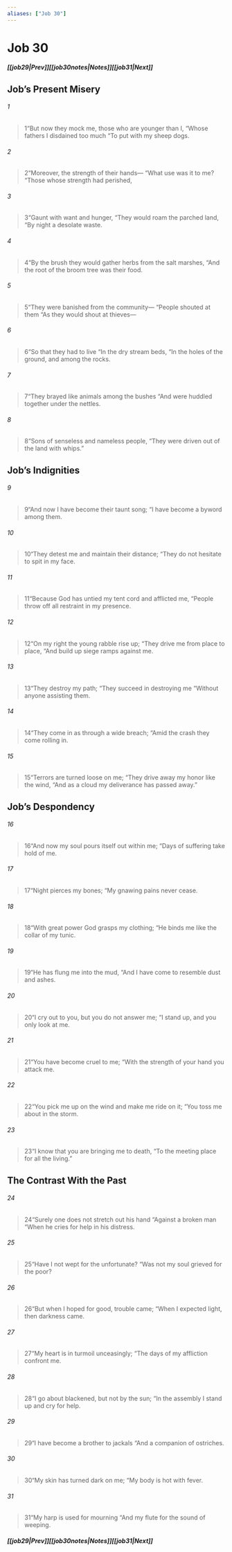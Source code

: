 ```yaml
---
aliases: ["Job 30"]
---
```

# Job 30
##### <span class=arrow-left></span>[[job29|Prev]]<span class=navigation-separator></span>[[job30notes|Notes]]<span class=navigation-separator></span>[[job31|Next]]<span class=arrow-right></span>
## Job’s Present Misery
###### 1
><span class=verse-first-poetry>1</span><span class=poetry-quote-double>“</span>But now they mock me, those who are younger than I,
><span class=poetry-quote-double>“</span>Whose fathers I disdained too much
><span class=poetry-quote-double>“</span>To put with my sheep dogs.
###### 2
><span class=verse-body-poetry>2</span><span class=poetry-quote-double>“</span>Moreover, the strength of their hands—
><span class=poetry-quote-double>“</span>What use was it to me?
><span class=poetry-quote-double>“</span>Those whose strength had perished,
###### 3
><span class=verse-body-poetry>3</span><span class=poetry-quote-double>“</span>Gaunt with want and hunger,
><span class=poetry-quote-double>“</span>They would roam the parched land,
><span class=poetry-quote-double>“</span>By night a desolate waste.
###### 4
><span class=verse-body-poetry>4</span><span class=poetry-quote-double>“</span>By the brush they would gather herbs from the salt marshes,
><span class=poetry-quote-double>“</span>And the root of the broom tree was their food.
###### 5
><span class=verse-body-poetry>5</span><span class=poetry-quote-double>“</span>They were banished from the community—
><span class=poetry-quote-double>“</span>People shouted at them
><span class=poetry-quote-double>“</span>As they would shout at thieves—
###### 6
><span class=verse-body-poetry>6</span><span class=poetry-quote-double>“</span>So that they had to live
><span class=poetry-quote-double>“</span>In the dry stream beds,
><span class=poetry-quote-double>“</span>In the holes of the ground, and among the rocks.
###### 7
><span class=verse-body-poetry>7</span><span class=poetry-quote-double>“</span>They brayed like animals among the bushes
><span class=poetry-quote-double>“</span>And were huddled together under the nettles.
###### 8
><span class=verse-body-poetry>8</span><span class=poetry-quote-double>“</span>Sons of senseless and nameless people,
><span class=poetry-quote-double>“</span>They were driven out of the land with whips.”
## Job’s Indignities
###### 9
><span class=verse-first-poetry>9</span><span class=poetry-quote-double>“</span>And now I have become their taunt song;
><span class=poetry-quote-double>“</span>I have become a byword among them.
###### 10
><span class=verse-body-poetry>10</span><span class=poetry-quote-double>“</span>They detest me and maintain their distance;
><span class=poetry-quote-double>“</span>They do not hesitate to spit in my face.
###### 11
><span class=verse-body-poetry>11</span><span class=poetry-quote-double>“</span>Because God has untied my tent cord and afflicted me,
><span class=poetry-quote-double>“</span>People throw off all restraint in my presence.
###### 12
><span class=verse-body-poetry>12</span><span class=poetry-quote-double>“</span>On my right the young rabble rise up;
><span class=poetry-quote-double>“</span>They drive me from place to place,
><span class=poetry-quote-double>“</span>And build up siege ramps against me.
###### 13
><span class=verse-body-poetry>13</span><span class=poetry-quote-double>“</span>They destroy my path;
><span class=poetry-quote-double>“</span>They succeed in destroying me
><span class=poetry-quote-double>“</span>Without anyone assisting them.
###### 14
><span class=verse-body-poetry>14</span><span class=poetry-quote-double>“</span>They come in as through a wide breach;
><span class=poetry-quote-double>“</span>Amid the crash they come rolling in.
###### 15
><span class=verse-body-poetry>15</span><span class=poetry-quote-double>“</span>Terrors are turned loose on me;
><span class=poetry-quote-double>“</span>They drive away my honor like the wind,
><span class=poetry-quote-double>“</span>And as a cloud my deliverance has passed away.”
## Job’s Despondency
###### 16
><span class=verse-first-poetry>16</span><span class=poetry-quote-double>“</span>And now my soul pours itself out within me;
><span class=poetry-quote-double>“</span>Days of suffering take hold of me.
###### 17
><span class=verse-body-poetry>17</span><span class=poetry-quote-double>“</span>Night pierces my bones;
><span class=poetry-quote-double>“</span>My gnawing pains never cease.
###### 18
><span class=verse-body-poetry>18</span><span class=poetry-quote-double>“</span>With great power God grasps my clothing;
><span class=poetry-quote-double>“</span>He binds me like the collar of my tunic.
###### 19
><span class=verse-body-poetry>19</span><span class=poetry-quote-double>“</span>He has flung me into the mud,
><span class=poetry-quote-double>“</span>And I have come to resemble dust and ashes.
###### 20
><span class=verse-body-poetry>20</span><span class=poetry-quote-double>“</span>I cry out to you, but you do not answer me;
><span class=poetry-quote-double>“</span>I stand up, and you only look at me.
###### 21
><span class=verse-body-poetry>21</span><span class=poetry-quote-double>“</span>You have become cruel to me;
><span class=poetry-quote-double>“</span>With the strength of your hand you attack me.
###### 22
><span class=verse-body-poetry>22</span><span class=poetry-quote-double>“</span>You pick me up on the wind and make me ride on it;
><span class=poetry-quote-double>“</span>You toss me about in the storm.
###### 23
><span class=verse-body-poetry>23</span><span class=poetry-quote-double>“</span>I know that you are bringing me to death,
><span class=poetry-quote-double>“</span>To the meeting place for all the living.”
## The Contrast With the Past
###### 24
><span class=verse-first-poetry>24</span><span class=poetry-quote-double>“</span>Surely one does not stretch out his hand
><span class=poetry-quote-double>“</span>Against a broken man
><span class=poetry-quote-double>“</span>When he cries for help in his distress.
###### 25
><span class=verse-body-poetry>25</span><span class=poetry-quote-double>“</span>Have I not wept for the unfortunate?
><span class=poetry-quote-double>“</span>Was not my soul grieved for the poor?
###### 26
><span class=verse-body-poetry>26</span><span class=poetry-quote-double>“</span>But when I hoped for good, trouble came;
><span class=poetry-quote-double>“</span>When I expected light, then darkness came.
###### 27
><span class=verse-body-poetry>27</span><span class=poetry-quote-double>“</span>My heart is in turmoil unceasingly;
><span class=poetry-quote-double>“</span>The days of my affliction confront me.
###### 28
><span class=verse-body-poetry>28</span><span class=poetry-quote-double>“</span>I go about blackened, but not by the sun;
><span class=poetry-quote-double>“</span>In the assembly I stand up and cry for help.
###### 29
><span class=verse-body-poetry>29</span><span class=poetry-quote-double>“</span>I have become a brother to jackals
><span class=poetry-quote-double>“</span>And a companion of ostriches.
###### 30
><span class=verse-body-poetry>30</span><span class=poetry-quote-double>“</span>My skin has turned dark on me;
><span class=poetry-quote-double>“</span>My body is hot with fever.
###### 31
><span class=verse-body-poetry>31</span><span class=poetry-quote-double>“</span>My harp is used for mourning
><span class=poetry-quote-double>“</span>And my flute for the sound of weeping.
##### <span class=arrow-left></span>[[job29|Prev]]<span class=navigation-separator></span>[[job30notes|Notes]]<span class=navigation-separator></span>[[job31|Next]]<span class=arrow-right></span>